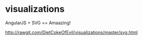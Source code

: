 visualizations
==============

AngularJS + SVG == Amaazing!

http://rawgit.com/DietCokeOfEvil/visualizations/master/svg.html
